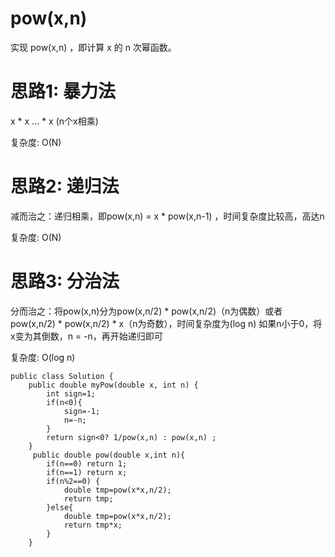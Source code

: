 # pow(x,n)

实现 pow(x,n) ，即计算 x 的 n 次幂函数。

# 思路1: 暴力法
x * x ... * x (n个x相乘)

复杂度: O(N)
# 思路2: 递归法
减而治之：递归相乘，即pow(x,n) = x * pow(x,n-1) ，时间复杂度比较高，高达n

复杂度: O(N)

# 思路3: 分治法

分而治之：将pow(x,n)分为pow(x,n/2) * pow(x,n/2)（n为偶数）或者pow(x,n/2) * pow(x,n/2) * x（n为奇数），时间复杂度为(log n)
如果n小于0，将x变为其倒数，n = -n，再开始递归即可

复杂度: O(log n)

```
public class Solution {
    public double myPow(double x, int n) {
        int sign=1;
        if(n<0){
            sign=-1;
            n=-n;
        }
        return sign<0? 1/pow(x,n) : pow(x,n) ;
    }
     public double pow(double x,int n){
        if(n==0) return 1;
        if(n==1) return x;
        if(n%2==0) {
            double tmp=pow(x*x,n/2);
            return tmp;
        }else{
            double tmp=pow(x*x,n/2);
            return tmp*x;
        }
    }
```